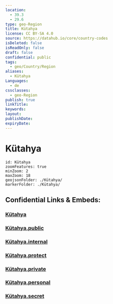 ```yaml
---
location:
  - 39.3
  - 29.6
type: geo-Region
title: Kütahya
license: CC BY-SA 4.0
source: https://datahub.io/core/country-codes
isDeleted: false
isReadOnly: false
draft: false
confidential: public
tags:
  - geo/Country/Region
aliases:
  - Kütahya
Languages:
  - de
cssclasses:
  - geo-Region
publish: true
linkTitle:
keywords:
layout:
publishDate:
expiryDate:
---
```


# Kütahya

```leaflet
id: Kütahya
zoomFeatures: true 
minZoom: 2 
maxZoom: 18
geojsonFolder: ./Kütahya/
markerFolder: ./Kütahya/
```


## Confidential Links & Embeds: 

### [Kütahya](/_Standards/Earth/Continent/Europe/Europe~East/Turkey/Provinces~Turkey/Kütahya.md) 

### [Kütahya.public](/_public/Earth/Continent/Europe/Europe~East/Turkey/Provinces~Turkey/Kütahya.public.md) 

### [Kütahya.internal](/_internal/Earth/Continent/Europe/Europe~East/Turkey/Provinces~Turkey/Kütahya.internal.md) 

### [Kütahya.protect](/_protect/Earth/Continent/Europe/Europe~East/Turkey/Provinces~Turkey/Kütahya.protect.md) 

### [Kütahya.private](/_private/Earth/Continent/Europe/Europe~East/Turkey/Provinces~Turkey/Kütahya.private.md) 

### [Kütahya.personal](/_personal/Earth/Continent/Europe/Europe~East/Turkey/Provinces~Turkey/Kütahya.personal.md) 

### [Kütahya.secret](/_secret/Earth/Continent/Europe/Europe~East/Turkey/Provinces~Turkey/Kütahya.secret.md)

